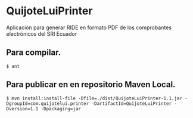 # QuijoteLuiPrinter
Aplicación para generar RIDE en formato PDF de los comprobantes electrónicos del SRI Ecuador

## Para compilar.
```
$ ant
```
## Para publicar en en repositorio Maven Local.
```
$ mvn install:install-file -Dfile=./dist/QuijoteLuiPrinter-1.1.jar -DgroupId=com.quijotelui.printer -DartifactId=QuijoteLuiPrinter -Dversion=1.1 -Dpackaging=jar
```